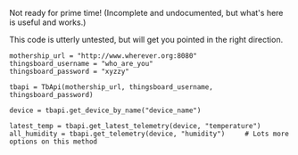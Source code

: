 Not ready for prime time!  (Incomplete and undocumented, but what's here is useful and works.)

This code is utterly untested, but will get you pointed in the right direction.

    mothership_url = "http://www.wherever.org:8080"
    thingsboard_username = "who_are_you"
    thingsboard_password = "xyzzy"

    tbapi = TbApi(mothership_url, thingsboard_username, thingsboard_password)

    device = tbapi.get_device_by_name("device_name")
    
    latest_temp = tbapi.get_latest_telemetry(device, "temperature")
    all_humidity = tbapi.get_telemetry(device, "humidity")     # Lots more options on this method



